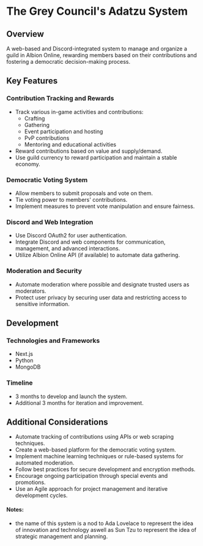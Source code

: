 # The Grey Council's Adatzu System

## Overview

A web-based and Discord-integrated system to manage and organize a guild in Albion Online, rewarding members based on their contributions and fostering a democratic decision-making process.

## Key Features

### Contribution Tracking and Rewards

- Track various in-game activities and contributions:
  - Crafting
  - Gathering
  - Event participation and hosting
  - PvP contributions
  - Mentoring and educational activities
- Reward contributions based on value and supply/demand.
- Use guild currency to reward participation and maintain a stable economy.

### Democratic Voting System

- Allow members to submit proposals and vote on them.
- Tie voting power to members' contributions.
- Implement measures to prevent vote manipulation and ensure fairness.

### Discord and Web Integration

- Use Discord OAuth2 for user authentication.
- Integrate Discord and web components for communication, management, and advanced interactions.
- Utilize Albion Online API (if available) to automate data gathering.

### Moderation and Security

- Automate moderation where possible and designate trusted users as moderators.
- Protect user privacy by securing user data and restricting access to sensitive information.

## Development

### Technologies and Frameworks

- Next.js
- Python
- MongoDB

### Timeline

- 3 months to develop and launch the system.
- Additional 3 months for iteration and improvement.

## Additional Considerations

- Automate tracking of contributions using APIs or web scraping techniques.
- Create a web-based platform for the democratic voting system.
- Implement machine learning techniques or rule-based systems for automated moderation.
- Follow best practices for secure development and encryption methods.
- Encourage ongoing participation through special events and promotions.
- Use an Agile approach for project management and iterative development cycles.

#### Notes:

- the name of this system is a nod to Ada Lovelace to represent the idea of innovation and technology aswell as Sun Tzu to represent the idea of strategic management and planning.
